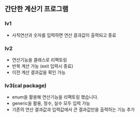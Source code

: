 ## 간단한 계산기 프로그램

### lv1
- 사칙연산과 숫자를 입력하면 연산 결과값이 출력되고 종료

### lv2
- 연산기능을 클래스로 리팩토링
- 반복 계산 가능 (exit 입력시 종료)
- 이전 계산 결과값을 확인 가능

### lv3(cal package)
- enum을 활용해 연산기능을 리팩토링 했습니다.
- generic을 활용, 정수, 실수 모두 입력 가능
- 기존의 연산 결과값과 입력값에서 큰 결과값만을 출력하는 기능 추가
